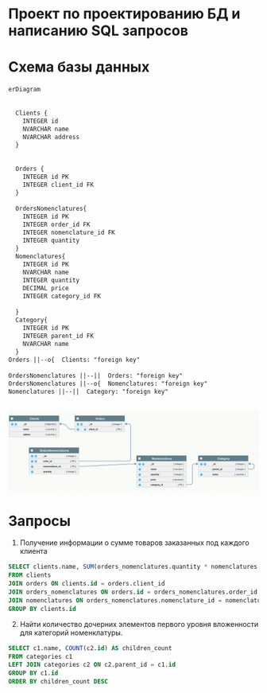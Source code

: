 # Проект по проектированию БД и написанию SQL запросов

# Схема базы данных



```mermaid
erDiagram


  Clients {
    INTEGER id
    NVARCHAR name
    NVARCHAR address
  }


  Orders {
    INTEGER id PK
    INTEGER client_id FK
  }

  OrdersNomenclatures{
    INTEGER id PK
    INTEGER order_id FK
    INTEGER nomenclature_id FK
    INTEGER quantity
  }
  Nomenclatures{
    INTEGER id PK
    NVARCHAR name
    INTEGER quantity
    DECIMAL price
    INTEGER category_id FK

  }
  Category{
    INTEGER id PK
    INTEGER parent_id FK
    NVARCHAR name
  }
Orders ||--o{  Clients: "foreign key"

OrdersNomenclatures ||--||  Orders: "foreign key"
OrdersNomenclatures ||--o{  Nomenclatures: "foreign key"
Nomenclatures ||--||  Category: "foreign key"


```

![Image alt](https://github.com/AsmodaiP/test_db/raw/main/Screenshot_3.png)
# Запросы 

 1. Получение информации о сумме товаров заказанных под каждого клиента
```sql 
SELECT clients.name, SUM(orders_nomenclatures.quantity * nomenclatures.price)
FROM clients
JOIN orders ON clients.id = orders.client_id
JOIN orders_nomenclatures ON orders.id = orders_nomenclatures.order_id
JOIN nomenclatures ON orders_nomenclatures.nomenclature_id = nomenclatures.id
GROUP BY clients.id
```

2. Найти количество дочерних элементов первого уровня вложенности для
категорий номенклатуры.
```sql 
SELECT c1.name, COUNT(c2.id) AS children_count
FROM categories c1
LEFT JOIN categories c2 ON c2.parent_id = c1.id
GROUP BY c1.id
ORDER BY children_count DESC

```

